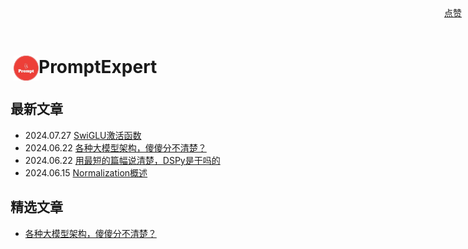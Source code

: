 # <img src="images/logo.jpg" alt="Logo" style="width: 40px; height: auto; vertical-align: middle; margin-left: 5px;">PromptExpert



## 最新文章
- 2024.07.27 [SwiGLU激活函数](llm_foundation/swiglu.md)
- 2024.06.22 [各种大模型架构，傻傻分不清楚？](llm_architecture.md)
- 2024.06.22 [用最短的篇幅说清楚，DSPy是干吗的](dspy_intro.md)
- 2024.06.15 [Normalization概述](norm.md)

## 精选文章
- [各种大模型架构，傻傻分不清楚？](llm_architecture.md)








<div style="position: absolute; top: 10px; right: 10px;">
  <a class="github-button" href="https://github.com/PromptExpert/blogs" data-icon="octicon-star" data-show-count="true" aria-label="Star YOUR_GITHUB_USERNAME/YOUR_REPO_NAME on GitHub">点赞</a>
</div>

<script async defer src="https://buttons.github.io/buttons.js"></script>